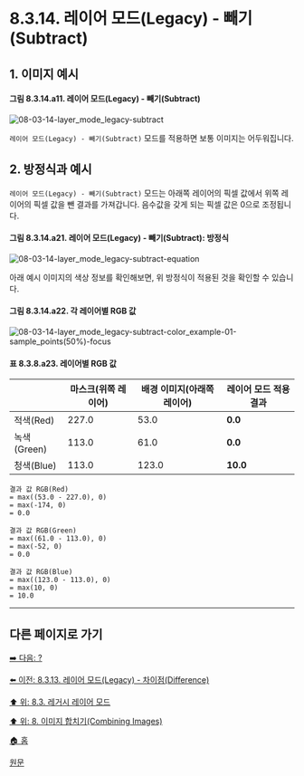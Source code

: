 # 8.3.14. 레이어 모드(Legacy) - 빼기(Subtract)
## 1. 이미지 예시
#### 그림 8.3.14.a11. 레이어 모드(Legacy) - 빼기(Subtract)
![08-03-14-layer_mode_legacy-subtract](https://github.com/wonder13662/gimp/assets/15767104/3c43c065-12e8-4463-8795-c19850b58526)

`레이어 모드(Legacy) - 빼기(Subtract)` 모드를 적용하면 보통 이미지는 어두워집니다.

## 2. 방정식과 예시
`레이어 모드(Legacy) - 빼기(Subtract)` 모드는 아래쪽 레이어의 픽셀 값에서 위쪽 레이어의 픽셀 값을 뺀 결과를 가져갑니다. 음수값을 갖게 되는 픽셀 값은 0으로 조정됩니다.

#### 그림 8.3.14.a21. 레이어 모드(Legacy) - 빼기(Subtract): 방정식
![08-03-14-layer_mode_legacy-subtract-equation](https://github.com/wonder13662/gimp/assets/15767104/7f6194a4-5dc6-407b-bf60-23c149db26ef)

아래 예시 이미지의 색상 정보를 확인해보면, 위 방정식이 적용된 것을 확인할 수 있습니다.

#### 그림 8.3.14.a22. 각 레이어별 RGB 값
![08-03-14-layer_mode_legacy-subtract-color_example-01-sample_points(50%)-focus](https://github.com/wonder13662/gimp/assets/15767104/2d178b48-af6b-4c7d-9e56-03d1e4ef6df0)

#### 표 8.3.8.a23. 레이어별 RGB 값

||마스크(위쪽 레이어)|배경 이미지(아래쪽 레이어)|레이어 모드 적용 결과|
|---|---|---|---|
|적색(Red)|227.0|53.0|**0.0**|
|녹색(Green)|113.0|61.0|**0.0**|
|청색(Blue)|113.0|123.0|**10.0**|

```
결과 값 RGB(Red)
= max((53.0 - 227.0), 0)
= max(-174, 0)
= 0.0

결과 값 RGB(Green)
= max((61.0 - 113.0), 0)
= max(-52, 0)
= 0.0

결과 값 RGB(Blue)
= max((123.0 - 113.0), 0)
= max(10, 0)
= 10.0
```

***

## 다른 페이지로 가기
[➡️ 다음: ?]()

[⬅️ 이전: 8.3.13. 레이어 모드(Legacy) - 차이점(Difference)](./08-03-legacy-layer-modesx-13-inversion_layer_mode-difference.md)

[⬆️ 위: 8.3. 레거시 레이어 모드](./08-03-legacy-layer-modes.md)

[⬆️ 위: 8. 이미지 합치기(Combining Images)](./08-00-combining-images.md)

[🏠 홈](./00-home.md)

[원문](https://docs.gimp.org/2.10/ko/gimp-concepts-layer-modes-legacy.html)